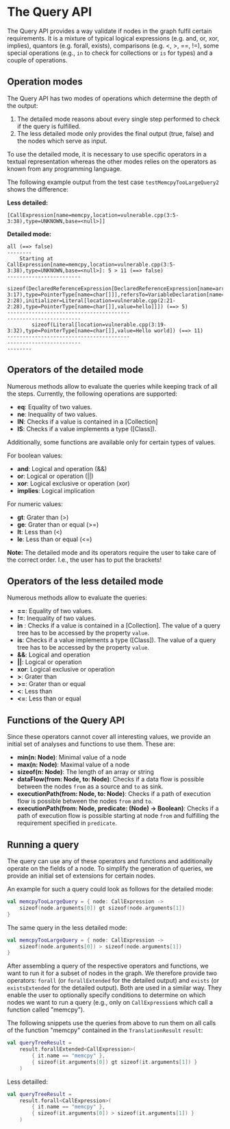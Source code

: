 # The Query API

The Query API provides a way validate if nodes in the graph fulfil certain requirements. It is a mixture of typical logical expressions (e.g. and, or, xor, implies), quantors (e.g. forall, exists), comparisons (e.g. <, >, ==, !=), some special operations (e.g., `in` to check for collections or `is` for types) and a couple of operations.

## Operation modes
The Query API has two modes of operations which determine the depth of the output:
1. The detailed mode reasons about every single step performed to check if the query is fulfilled.
2. The less detailed mode only provides the final output (true, false) and the nodes which serve as input.

To use the detailed mode, it is necessary to use specific operators in a textual representation whereas the other modes relies on the operators as known from any programming language.

The following example output from the test case `testMemcpyTooLargeQuery2` shows the difference:

**Less detailed:**
```
[CallExpression[name=memcpy,location=vulnerable.cpp(3:5-3:38),type=UNKNOWN,base=<null>]]
```
**Detailed mode:**
```
all (==> false)
--------
    Starting at CallExpression[name=memcpy,location=vulnerable.cpp(3:5-3:38),type=UNKNOWN,base=<null>]: 5 > 11 (==> false)
------------------------
        sizeof(DeclaredReferenceExpression[DeclaredReferenceExpression[name=array,location=vulnerable.cpp(3:12-3:17),type=PointerType[name=char[]]],refersTo=VariableDeclaration[name=array,location=vulnerable.cpp(2:10-2:28),initializer=Literal[location=vulnerable.cpp(2:21-2:28),type=PointerType[name=char[]],value=hello]]]) (==> 5)
----------------------------------------
------------------------
        sizeof(Literal[location=vulnerable.cpp(3:19-3:32),type=PointerType[name=char[]],value=Hello world]) (==> 11)
----------------------------------------
------------------------
--------
```

## Operators of the detailed mode
Numerous methods allow to evaluate the queries while keeping track of all the steps. Currently, the following operations are supported:
- **eq**: Equality of two values.
- **ne**: Inequality of two values.
- **IN**: Checks if a value is contained in a [Collection]
- **IS**: Checks if a value implements a type ([Class]).

Additionally, some functions are available only for certain types of values.

For boolean values:
- **and**: Logical and operation (&&)
- **or**: Logical or operation (||)
- **xor**: Logical exclusive or operation (xor)
- **implies**: Logical implication

For numeric values:
- **gt**: Grater than (>)
- **ge**: Grater than or equal (>=)
- **lt**: Less than (<)
- **le**: Less than or equal (<=)

**Note:** The detailed mode and its operators require the user to take care of the correct order. I.e., the user has to put the brackets!

## Operators of the less detailed mode
Numerous methods allow to evaluate the queries:
- **==**: Equality of two values.
- **!=**: Inequality of two values.
- **in** : Checks if a value is contained in a [Collection]. The value of a query tree has to be accessed by the property `value`.
- **is**: Checks if a value implements a type ([Class]). The value of a query tree has to be accessed by the property `value`.
- **&&**: Logical and operation
- **||**: Logical or operation
- **xor**: Logical exclusive or operation
- **>**: Grater than
- **>=**: Grater than or equal
- **<**: Less than
- **<=**: Less than or equal

## Functions of the Query API
Since these operators cannot cover all interesting values, we provide an initial set of analyses and functions to use them. These are:
- **min(n: Node)**: Minimal value of a node
- **max(n: Node)**: Maximal value of a node
- **sizeof(n: Node)**: The length of an array or string
- **dataFlow(from: Node, to: Node)**: Checks if a data flow is possible between the nodes `from` as a source and `to` as sink.
- **executionPath(from: Node, to: Node)**: Checks if a path of execution flow is possible between the nodes `from` and `to`.
- **executionPath(from: Node, predicate: (Node) -> Boolean)**: Checks if a path of execution flow is possible starting at node `from` and fulfilling the requirement specified in `predicate`.

## Running a query
The query can use any of these operators and functions and additionally operate on the fields of a node. To simplify the generation of queries, we provide an initial set of extensions for certain nodes.

An example for such a query could look as follows for the detailed mode:
```kotlin
val memcpyTooLargeQuery = { node: CallExpression ->
    sizeof(node.arguments[0]) gt sizeof(node.arguments[1])
}
```
The same query in the less detailed mode:
```kotlin
val memcpyTooLargeQuery = { node: CallExpression ->
    sizeof(node.arguments[0]) > sizeof(node.arguments[1])
}
```

After assembling a query of the respective operators and functions, we want to run it for a subset of nodes in the graph. We therefore provide two operators: `forall` (or `forallExtended` for the detailed output) and `exists` (or `existsExtended` for the detailed output). Both are used in a similar way.
They enable the user to optionally specify conditions to determine on which nodes we want to run a query (e.g., only on `CallExpression`s which call a function called "memcpy").

The following snippets use the queries from above to run them on all calls of the function "memcpy" contained in the `TranslationResult` `result`:
```kotlin
val queryTreeResult =
    result.forallExtended<CallExpression>(
        { it.name == "memcpy" },
        { sizeof(it.arguments[0]) gt sizeof(it.arguments[1]) }
    )
```
Less detailled:
```kotlin
val queryTreeResult =
    result.forall<CallExpression>(
        { it.name == "memcpy" },
        { sizeof(it.arguments[0]) > sizeof(it.arguments[1]) }
    )
```